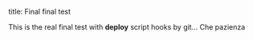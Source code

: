 title: Final final test

This is the real final test with **deploy** script hooks by git...
Che pazienza